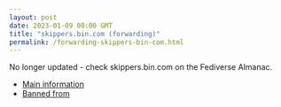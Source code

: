 ```yaml
---
layout: post
date: 2023-01-09 00:00 GMT
title: "skippers.bin.com (forwarding)"
permalink: /forwarding-skippers-bin-com.html
---
```


No longer updated - check skippers.bin.com on the Fediverse Almanac.

* [Main information](https://www.fediversealmanac.com/api/v1/instances/skippers.bin.com)
* [Banned from](https://www.fediversealmanac.com/api/v1/instances/skippers.bin.com/banned_from)

